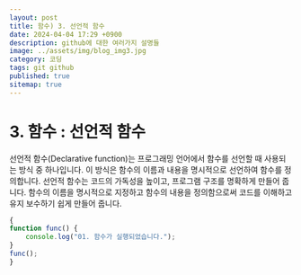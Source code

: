 ```yaml
---
layout: post
title: 함수) 3. 선언적 함수
date: 2024-04-04 17:29 +0900
description: github에 대한 여러가지 설명들
image: ../assets/img/blog_img3.jpg
category: 코딩
tags: git github
published: true
sitemap: true
---
```


# 3. 함수 : 선언적 함수
선언적 함수(Declarative function)는 프로그래밍 언어에서 함수를 선언할 때 사용되는 방식 중 하나입니다. 이 방식은 함수의 이름과 내용을 명시적으로 선언하여 함수를 정의합니다.
선언적 함수는 코드의 가독성을 높이고, 프로그램 구조를 명확하게 만들어 줍니다. 함수의 이름을 명시적으로 지정하고 함수의 내용을 정의함으로써 코드를 이해하고 유지 보수하기 쉽게 만들어 줍니다.
````javascript
{
function func() {
    console.log("01. 함수가 실행되었습니다.");
}
func();
}
````